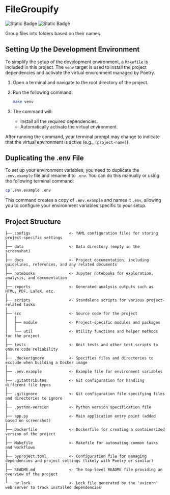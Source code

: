 # FileGroupify

![Static Badge](https://img.shields.io/badge/python-yellow)
![Static Badge](https://img.shields.io/badge/Project%20Template-8A2BE2)

Group files into folders based on their names.


## Setting Up the Development Environment

To simplify the setup of the development environment, a `Makefile` is included in this project. The `venv` target is used to install the project dependencies and activate the virtual environment managed by Poetry.

1. Open a terminal and navigate to the root directory of the project.
2. Run the following command:

   ```sh
   make venv
   ```

3. The command will:
   - Install all the required dependencies.
   - Automatically activate the virtual environment.

After running the command, your terminal prompt may change to indicate that the virtual environment is active (e.g., `(project-name)`).



## Duplicating the .env File
To set up your environment variables, you need to duplicate the `.env.example` file and rename it to `.env`. You can do this manually or using the following terminal command:

```bash
cp .env.example .env
```

This command creates a copy of `.env.example` and names it `.env`, allowing you to configure your environment variables specific to your setup.



## Project Structure

```
├── configs                 <- YAML configuration files for storing project-specific settings
│
├── data                    <- Data directory (empty in the screenshot)
│
├── docs                    <- Project documentation, including guidelines, references, and any related documents
│
├── notebooks               <- Jupyter notebooks for exploration, analysis, and documentation
│
├── reports                 <- Generated analysis outputs such as HTML, PDF, LaTeX, etc.
│
├── scripts                 <- Standalone scripts for various project-related tasks
│
├── src                     <- Source code for the project
│   │
│   ├── module              <- Project-specific modules and packages
│   │
│   └── util                <- Utility functions and helper methods for the project
│
├── tests                   <- Unit tests and other test scripts to ensure code reliability
│
├── .dockerignore           <- Specifies files and directories to exclude when building a Docker image
│
├── .env.example            <- Example file for environment variables
│
├── .gitattributes          <- Git configuration for handling different file types
│
├── .gitignore              <- Git configuration file specifying files and directories to ignore
│
├── .python-version         <- Python version specification file
│
├── app.py                  <- Main application entry point (added based on screenshot)
│
├── Dockerfile              <- Dockerfile for creating a containerized version of the project
│
├── Makefile                <- Makefile for automating common tasks and workflows
│
├── pyproject.toml          <- Configuration file for managing dependencies and project settings (likely with Poetry or similar)
│
├── README.md               <- The top-level README file providing an overview of the project
│
└── uv.lock                 <- Lock file generated by the 'uvicorn' web server to track installed dependencies
```